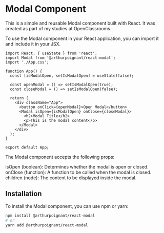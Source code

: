 # Modal Component

This is a simple and reusable Modal component built with React. It was created as part of my studies at OpenClassrooms.


To use the Modal component in your React application, you can import it and include it in your JSX.

```
import React, { useState } from 'react';
import Modal from '@arthurpoignant/react-modal';
import './App.css';

function App() {
  const [isModalOpen, setIsModalOpen] = useState(false);

  const openModal = () => setIsModalOpen(true);
  const closeModal = () => setIsModalOpen(false);

  return (
    <div className="App">
      <button onClick={openModal}>Open Modal</button>
      <Modal isOpen={isModalOpen} onClose={closeModal}>
        <h2>Modal Title</h2>
        <p>This is the modal content</p>
      </Modal>
    </div>
  );
}

export default App;
```


The Modal component accepts the following props:

isOpen (boolean): Determines whether the modal is open or closed.
onClose (function): A function to be called when the modal is closed.
children (node): The content to be displayed inside the modal.

## Installation

To install the Modal component, you can use npm or yarn:

```bash
npm install @arthurpoignant/react-modal
# or
yarn add @arthurpoignant/react-modal